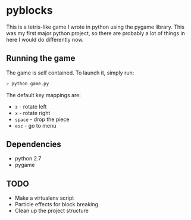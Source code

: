 # pyblocks

This is a tetris-like game I wrote in python using the pygame library. This was my first major python project, so there are probably a lot of things in here I would do differently now.

## Running the game

The game is self contained. To launch it, simply run:
```s
> python game.py
```

The default key mappings are:
 - `z` - rotate left
 - `x` - rotate right
 - `space` - drop the piece
 - `esc` - go to menu

## Dependencies
 - python 2.7
 - pygame

## TODO
 - Make a virtualenv script
 - Particle effects for block breaking
 - Clean up the project structure
 